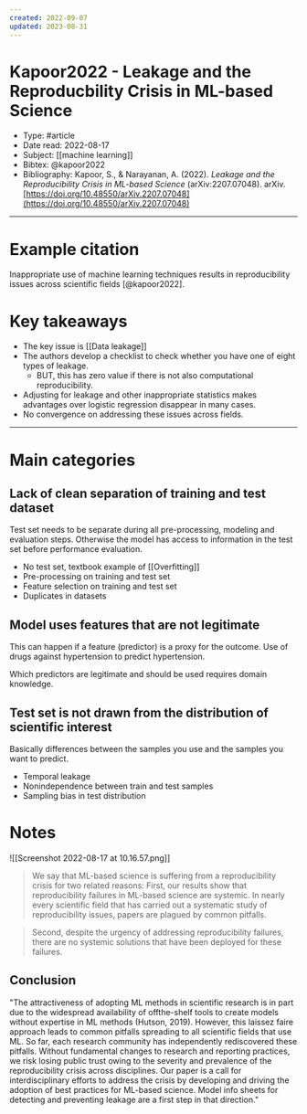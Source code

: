 ```yaml
---
created: 2022-09-07
updated: 2023-08-31
---
```

# Kapoor2022 - Leakage and the Reproducbility Crisis in ML-based Science

* Type: #article
* Date read: 2022-08-17
* Subject: [[machine learning]]
* Bibtex: @kapoor2022
* Bibliography: Kapoor, S., & Narayanan, A. (2022). _Leakage and the Reproducibility Crisis in ML-based Science_ (arXiv:2207.07048). arXiv. [https://doi.org/10.48550/arXiv.2207.07048](https://doi.org/10.48550/arXiv.2207.07048)
---
# Example citation

Inappropriate use of machine learning techniques results in reproducibility issues across scientific fields [@kapoor2022].

# Key takeaways
* The key issue is [[Data leakage]]
* The authors develop a checklist to check whether you have one of eight types of leakage.
	* BUT, this has zero value if there is not also computational reproducibility.
* Adjusting for leakage and other inappropriate statistics makes advantages over logistic regression disappear in many cases.
* No convergence on addressing these issues across fields.

---

# Main categories

## Lack of clean separation of training and test dataset

Test set needs to be separate during all pre-processing, modeling and evaluation steps. Otherwise the model has access to information in the test set before performance evaluation.

- No test set, textbook example of [[Overfitting]]
- Pre-processing on training and test set
- Feature selection on training and test set
- Duplicates in datasets

## Model uses features that are not legitimate

This can happen if a feature (predictor) is a proxy for the outcome. Use of drugs against hypertension to predict hypertension.

Which predictors are legitimate and should be used requires domain knowledge.

## Test set is not drawn from the distribution of scientific interest

Basically differences between the samples you use and the samples you want to predict.

- Temporal leakage
- Nonindependence between train and test samples
- Sampling bias in test distribution

# Notes

![[Screenshot 2022-08-17 at 10.16.57.png]]

> We say that ML-based science is suffering from a reproducibility crisis for two related reasons: First, our results show that reproducibility failures in ML-based science are systemic. In nearly every scientific field that has carried out a systematic study of reproducibility issues, papers are plagued by common pitfalls.

> Second, despite the urgency of addressing reproducibility failures, there are no systemic solutions that have been deployed for these failures.

## Conclusion

"The attractiveness of adopting ML methods in scientific research is in part due to the widespread availability of offthe-shelf tools to create models without expertise in ML methods (Hutson, 2019). However, this laissez faire approach leads to common pitfalls spreading to all scientific fields that use ML. So far, each research community has independently rediscovered these pitfalls. Without fundamental changes to research and reporting practices, we risk losing public trust owing to the severity and prevalence of the reproducibility crisis across disciplines. Our paper is a call for interdisciplinary efforts to address the crisis by developing and driving the adoption of best practices for ML-based science. Model info sheets for detecting and preventing leakage are a first step in that direction."